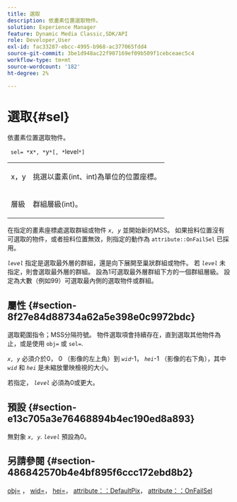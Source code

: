 ```yaml
---
title: 選取
description: 依畫素位置選取物件。
solution: Experience Manager
feature: Dynamic Media Classic,SDK/API
role: Developer,User
exl-id: fac33287-ebcc-4995-b968-ac377065fdd4
source-git-commit: 3be1d948ac22f907169ef09b509f1cebceaec5c4
workflow-type: tm+mt
source-wordcount: '182'
ht-degree: 2%

---
```


# 選取{#sel}

依畫素位置選取物件。

` sel= *`x`*, *`y`*[, *`level`*]`

<table id="simpletable_247FF35D791C43D3AB433B8CF49F8C91"> 
 <tr class="strow"> 
  <td class="stentry"> <p> <span class="varname"> x，y </span> </p> </td> 
  <td class="stentry"> <p>挑選以畫素(int、int)為單位的位置座標。 </p> </td> 
 </tr> 
 <tr class="strow"> 
  <td class="stentry"> <p> <span class="varname"> 層級 </span> </p> </td> 
  <td class="stentry"> <p>群組層級(int)。 </p> </td> 
 </tr> 
</table>

在指定的畫素座標處選取群組或物件 *`x, y`* 並開始新的MSS。 如果撿料位置沒有可選取的物件，或者撿料位置無效，則指定的動作為 `attribute::OnFailSel` 已採用。

*`level`* 指定是選取最外層的群組，還是向下展開至巢狀群組或物件。 若 *`level`* 未指定，則會選取最外層的群組。 設為1可選取最外層群組下方的一個群組層級。 設定為大數（例如99）可選取最內側的選取物件或群組。

## 屬性 {#section-8f27e84d88734a62a5e398e0c9972bdc}

選取範圍指令；MSS分隔符號。 物件選取項會持續存在，直到選取其他物件為止，或是使用 `obj=` 或 `sel=`.

*`x, y`* 必須介於0， 0 （影像的左上角）到 *`wid`*-1， *`hei`*-1 （影像的右下角），其中 *`wid`* 和 *`hei`* 是未縮放暈映檢視的大小。

若指定， *`level`* 必須為0或更大。

## 預設 {#section-e13c705a3e76468894b4ec190ed8a893}

無對象 *`x, y`*. *`level`* 預設為0。

## 另請參閱 {#section-486842570b4e4bf895f6ccc172ebd8b2}

[obj=](../../../../../ir-api/http-protocol/image-rendering-api-ref/c-ir-http-protocol-ref/c-ir-http-protocol-command-reference/r-ir-obj.md#reference-31e7dac7931b4e0eb3c7589f120a1e6a) ， [wid=](../../../../../ir-api/http-protocol/image-rendering-api-ref/c-ir-http-protocol-ref/c-ir-http-protocol-command-reference/r-ir-wid.md#reference-b7e691b0624941168c94b2749ae233ec)， [hei=](../../../../../ir-api/http-protocol/image-rendering-api-ref/c-ir-http-protocol-ref/c-ir-http-protocol-command-reference/r-ir-hei.md#reference-1c08f60365a94417a39867c09cac5478)， [attribute：：DefaultPix](../../../../../ir-api/material-cat/image-rendering-api-ref/c-ir-material-catalog/c-ir-attributes-reference/r-ir-defaultpix.md#reference-102c98f9b5d24d2aaaeb756653fb0e6f)， [attribute：：OnFailSel](../../../../../ir-api/material-cat/image-rendering-api-ref/c-ir-material-catalog/c-ir-attributes-reference/r-ir-onfailsel.md#reference-f95e4a4a3c02412b87a2b0acca8a5513)
